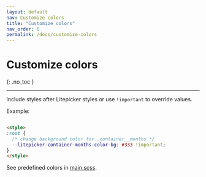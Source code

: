 ```yaml
---
layout: default
nav: Customize colors
title: "Customize colors"
nav_order: 6
permalink: /docs/customize-colors
---
```


# Customize colors
{: .no_toc }

---

Include styles after Litepicker styles or use `!important` to override values.

Example:
```html

<style>
:root {
  /* change background color for .container__months */
  --litepicker-container-months-color-bg: #333 !important; 
}
</style>
```

See predefined colors in [main.scss](https://github.com/wakirin/Litepicker/blob/master/src/scss/main.scss).